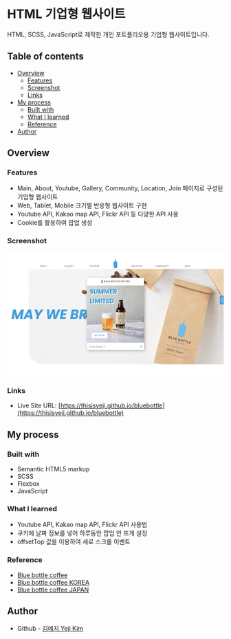 # HTML 기업형 웹사이트

HTML, SCSS, JavaScript로 제작한 개인 포트폴리오용 기업형 웹사이트입니다.

## Table of contents

- [Overview](#overview)
  - [Features](#features)
  - [Screenshot](#screenshot)
  - [Links](#links)
- [My process](#my-process)
  - [Built with](#built-with)
  - [What I learned](#what-i-learned)
  - [Reference](#reference)
- [Author](#author)

## Overview

### Features

- Main, About, Youtube, Gallery, Community, Location, Join 페이지로 구성된 기업형 웹사이트
- Web, Tablet, Mobile 크기별 반응형 웹사이트 구현
- Youtube API, Kakao map API, Flickr API 등 다양한 API 사용
- Cookie를 활용하여 팝업 생성

### Screenshot

![](./bbimg/screenshot.png)

### Links

- Live Site URL: [https://thisisyeji.github.io/bluebottle](https://thisisyeji.github.io/bluebottle)

## My process

### Built with

- Semantic HTML5 markup
- SCSS
- Flexbox
- JavaScript

### What I learned

- Youtube API, Kakao map API, Flickr API 사용법
- 쿠키에 날짜 정보를 넣어 하루동안 팝업 안 뜨게 설정
- offsetTop 값을 이용하여 세로 스크롤 이벤트

### Reference

- [Blue bottle coffee](https://bluebottlecoffee.com/)
- [Blue bottle coffee KOREA](https://www.bluebottlecoffeekorea.com/)
- [Blue bottle coffee JAPAN](https://store.bluebottlecoffee.jp/)

## Author

- Github - [김예지 Yeji Kim](https://github.com/thisisyeji)
